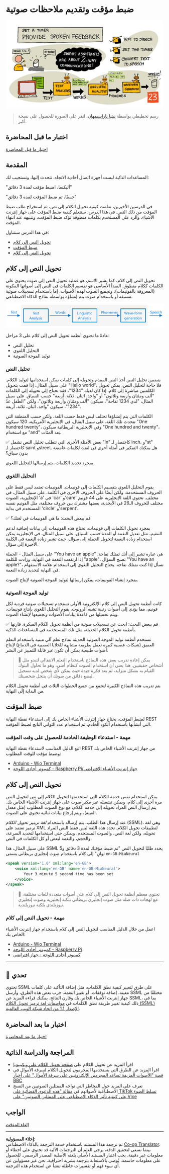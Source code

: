 <!--
CO_OP_TRANSLATOR_METADATA:
{
  "original_hash": "b73fe10ec6b580fba2affb6f6e0a5c4d",
  "translation_date": "2025-08-27T00:08:34+00:00",
  "source_file": "6-consumer/lessons/3-spoken-feedback/README.md",
  "language_code": "ar"
}
-->
# ضبط مؤقت وتقديم ملاحظات صوتية

![نظرة عامة على هذا الدرس في شكل رسم تخطيطي](../../../../../translated_images/lesson-23.f38483e1d4df4828990d3f02d60e46c978b075d384ae7cb4f7bab738e107c850.ar.jpg)

> رسم تخطيطي بواسطة [نيتيا ناراسيمهان](https://github.com/nitya). انقر على الصورة للحصول على نسخة أكبر.

## اختبار ما قبل المحاضرة

[اختبار ما قبل المحاضرة](https://black-meadow-040d15503.1.azurestaticapps.net/quiz/45)

## المقدمة

المساعدات الذكية ليست أجهزة اتصال أحادية الاتجاه. تتحدث إليها، وتستجيب لك:

"أليكسا، اضبط مؤقت لمدة 3 دقائق"

"حسنًا، تم ضبط المؤقت لمدة 3 دقائق"

في الدرسين الأخيرين، تعلمت كيفية تحويل الكلام إلى نص، ثم استخراج طلب ضبط المؤقت من ذلك النص. في هذا الدرس، ستتعلم كيفية ضبط المؤقت على جهاز إنترنت الأشياء، والرد على المستخدم بكلمات منطوقة تؤكد ضبط المؤقت، وتنبيهه عند انتهاء المؤقت.

في هذا الدرس سنتناول:

* [تحويل النص إلى كلام](../../../../../6-consumer/lessons/3-spoken-feedback)
* [ضبط المؤقت](../../../../../6-consumer/lessons/3-spoken-feedback)
* [تحويل النص إلى كلام](../../../../../6-consumer/lessons/3-spoken-feedback)

## تحويل النص إلى كلام

تحويل النص إلى كلام، كما يشير الاسم، هو عملية تحويل النص إلى صوت يحتوي على الكلمات ككلام منطوق. المبدأ الأساسي هو تقسيم الكلمات في النص إلى أصواتها المكونة (المعروفة بالفونيمات)، وتجميع الصوت لهذه الأصوات، إما باستخدام تسجيلات صوتية مسبقة أو باستخدام صوت يتم إنشاؤه بواسطة نماذج الذكاء الاصطناعي.

![المراحل الثلاث لأنظمة تحويل النص إلى كلام النموذجية](../../../../../translated_images/tts-overview.193843cf3f5ee09f8b3371a9fdaeb0f116698a07ca69daaa77158da4800e5453.ar.png)

عادةً ما تحتوي أنظمة تحويل النص إلى كلام على 3 مراحل:

* تحليل النص
* التحليل اللغوي
* توليد الموجة الصوتية

### تحليل النص

يتضمن تحليل النص أخذ النص المقدم وتحويله إلى كلمات يمكن استخدامها لتوليد الكلام. على سبيل المثال، إذا قمت بتحويل "Hello world"، فلا حاجة لتحليل النص، يمكن تحويل الكلمتين مباشرة إلى كلام. إذا كان لديك "1234"، فقد تحتاج إلى تحويله إلى الكلمات "ألف ومئتان وأربعة وثلاثون" أو "واحد، اثنان، ثلاثة، أربعة" حسب السياق. على سبيل المثال، "لدي 1234 تفاحة"، سيكون "ألف ومئتان وأربعة وثلاثون"، ولكن "الطفل عدّ 1234"، سيكون "واحد، اثنان، ثلاثة، أربعة".

الكلمات التي يتم إنشاؤها تختلف ليس فقط حسب اللغة، ولكن حسب المنطقة التي تتحدث تلك اللغة. على سبيل المثال، في الإنجليزية الأمريكية، 120 سيكون "One hundred twenty"، وفي الإنجليزية البريطانية سيكون "One hundred and twenty"، مع استخدام "and" بعد المئات.

✅ بعض الأمثلة الأخرى التي تتطلب تحليل النص تشمل "in" كاختصار لـ inch، و"st" كاختصار لـ saint وstreet. هل يمكنك التفكير في أمثلة أخرى في لغتك لكلمات غامضة بدون سياق؟

بمجرد تحديد الكلمات، يتم إرسالها للتحليل اللغوي.

### التحليل اللغوي

يقوم التحليل اللغوي بتقسيم الكلمات إلى فونيمات. الفونيمات تعتمد ليس فقط على الحروف المستخدمة، ولكن أيضًا على الحروف الأخرى في الكلمة. على سبيل المثال، في الإنجليزية، الصوت 'a' في 'car' و'care' مختلف. تحتوي اللغة الإنجليزية على 44 فونيم مختلف للحروف الـ26 في الأبجدية، بعضها مشترك بين حروف مختلفة، مثل الفونيم نفسه المستخدم في بداية 'circle' و'serpent'.

✅ قم ببعض البحث: ما هي الفونيمات في لغتك؟

بمجرد تحويل الكلمات إلى فونيمات، تحتاج هذه الفونيمات إلى بيانات إضافية لدعم التنغيم، مثل تعديل النغمة أو المدة حسب السياق. على سبيل المثال، في الإنجليزية يمكن استخدام زيادة النغمة لتحويل الجملة إلى سؤال، حيث تشير زيادة النغمة في الكلمة الأخيرة إلى سؤال.

على سبيل المثال - الجملة "You have an apple" هي عبارة تشير إلى أنك تمتلك تفاحة. إذا ارتفعت النغمة في النهاية، وزادت للكلمة "apple"، تصبح السؤال "You have an apple?"، تسأل إذا كنت تمتلك تفاحة. يحتاج التحليل اللغوي إلى استخدام علامة الاستفهام في النهاية لتحديد زيادة النغمة.

بمجرد إنشاء الفونيمات، يمكن إرسالها لتوليد الموجة الصوتية لإنتاج الصوت.

### توليد الموجة الصوتية

كانت أنظمة تحويل النص إلى كلام الإلكترونية الأولى تستخدم تسجيلات صوتية فردية لكل فونيم، مما يؤدي إلى أصوات رتيبة تشبه الروبوت. يقوم التحليل اللغوي بإنتاج فونيمات، ويتم تحميلها من قاعدة بيانات الأصوات وتجميعها لإنشاء الصوت.

✅ قم ببعض البحث: ابحث عن تسجيلات صوتية من أنظمة تحويل الكلام المبكرة. قارنها بأنظمة تحويل الكلام الحديثة، مثل تلك المستخدمة في المساعدات الذكية.

تستخدم أنظمة توليد الموجة الصوتية الحديثة نماذج تعلم آلي مبنية باستخدام التعلم العميق (شبكات عصبية كبيرة تعمل بطريقة مشابهة للخلايا العصبية في الدماغ) لإنتاج أصوات طبيعية يمكن أن تكون غير قابلة للتمييز عن البشر.

> 💁 يمكن إعادة تدريب بعض هذه النماذج باستخدام التعلم الانتقالي لتبدو مثل أشخاص حقيقيين. هذا يعني أن استخدام الصوت كنظام أمني، وهو ما تحاول البنوك القيام به بشكل متزايد، لم يعد فكرة جيدة حيث يمكن لأي شخص لديه تسجيل لبضع دقائق من صوتك أن ينتحل شخصيتك.

يتم تدريب هذه النماذج الكبيرة لتجمع بين جميع الخطوات الثلاث في أنظمة تحويل الكلام من البداية إلى النهاية.

## ضبط المؤقت

لضبط المؤقت، يحتاج جهاز إنترنت الأشياء الخاص بك إلى استدعاء نقطة النهاية REST التي أنشأتها باستخدام الكود الخادم، ثم استخدام عدد الثواني الناتج لضبط المؤقت.

### مهمة - استدعاء الوظيفة الخادمة للحصول على وقت المؤقت

اتبع الدليل المناسب لاستدعاء نقطة النهاية REST من جهاز إنترنت الأشياء الخاص بك وضبط مؤقت للوقت المطلوب:

* [Arduino - Wio Terminal](wio-terminal-set-timer.md)
* [كمبيوتر أحادي اللوحة - Raspberry Pi/جهاز إنترنت الأشياء الافتراضي](single-board-computer-set-timer.md)

## تحويل النص إلى كلام

يمكن استخدام نفس خدمة الكلام التي استخدمتها لتحويل الكلام إلى نص لتحويل النص مرة أخرى إلى كلام، ويمكن تشغيله عبر مكبر صوت على جهاز إنترنت الأشياء الخاص بك. يتم إرسال النص المراد تحويله إلى خدمة الكلام، مع نوع الصوت المطلوب (مثل معدل العينة)، ويتم إرجاع بيانات ثنائية تحتوي على الصوت.

عند إرسال هذا الطلب، يتم إرساله باستخدام *لغة ترميز تحويل الكلام* (SSML)، وهي لغة ترميز تعتمد على XML لتطبيقات تحويل الكلام. تحدد هذه اللغة ليس فقط النص المراد تحويله، ولكن لغة النص، والصوت المستخدم، ويمكن حتى استخدامها لتحديد السرعة، والحجم، والنغمة لبعض أو كل الكلمات في النص.

على سبيل المثال، هذا SSML يحدد طلبًا لتحويل النص "تم ضبط مؤقتك لمدة 3 دقائق و5 ثوانٍ" إلى كلام باستخدام صوت إنجليزي بريطاني يسمى `en-GB-MiaNeural`

```xml
<speak version='1.0' xml:lang='en-GB'>
    <voice xml:lang='en-GB' name='en-GB-MiaNeural'>
        Your 3 minute 5 second time has been set
    </voice>
</speak>
```

> 💁 تحتوي معظم أنظمة تحويل النص إلى كلام على أصوات متعددة للغات مختلفة، مع لهجات ذات صلة مثل صوت إنجليزي بريطاني بلكنة إنجليزية وصوت إنجليزي نيوزيلندي بلكنة نيوزيلندية.

### مهمة - تحويل النص إلى كلام

اعمل من خلال الدليل المناسب لتحويل النص إلى كلام باستخدام جهاز إنترنت الأشياء الخاص بك:

* [Arduino - Wio Terminal](wio-terminal-text-to-speech.md)
* [كمبيوتر أحادي اللوحة - Raspberry Pi](pi-text-to-speech.md)
* [كمبيوتر أحادي اللوحة - جهاز افتراضي](virtual-device-text-to-speech.md)

---

## 🚀 تحدي

تحتوي SSML على طرق لتغيير كيفية نطق الكلمات، مثل إضافة التأكيد على كلمات معينة، إضافة توقفات، أو تغيير النغمة. جرب بعض هذه الطرق، وأرسل SSML مختلفًا من جهاز إنترنت الأشياء الخاص بك وقارن النتائج. يمكنك قراءة المزيد عن SSML، بما في ذلك كيفية تغيير طريقة نطق الكلمات في [مواصفات لغة ترميز تحويل الكلام (SSML) الإصدار 1.1 من اتحاد شبكة الويب العالمية](https://www.w3.org/TR/speech-synthesis11/).

## اختبار ما بعد المحاضرة

[اختبار ما بعد المحاضرة](https://black-meadow-040d15503.1.azurestaticapps.net/quiz/46)

## المراجعة والدراسة الذاتية

* اقرأ المزيد عن تحويل الكلام على [صفحة تحويل الكلام على ويكيبيديا](https://wikipedia.org/wiki/Speech_synthesis)
* اقرأ المزيد عن الطرق التي يستخدمها المجرمون لتحويل الكلام لسرقة الأموال في [قصة "الأصوات المزيفة تساعد المجرمين الإلكترونيين على سرقة الأموال" على أخبار BBC](https://www.bbc.com/news/technology-48908736)
* تعرف على المزيد حول المخاطر التي تواجه الممثلين الصوتيين من النسخ الاصطناعية لأصواتهم في [مقالة "هذه الدعوى القضائية على TikTok تسلط الضوء على كيفية تأثير الذكاء الاصطناعي على الممثلين الصوتيين" على Vice](https://www.vice.com/en/article/z3xqwj/this-tiktok-lawsuit-is-highlighting-how-ai-is-screwing-over-voice-actors)

## الواجب

[إلغاء المؤقت](assignment.md)

---

**إخلاء المسؤولية**:  
تم ترجمة هذا المستند باستخدام خدمة الترجمة بالذكاء الاصطناعي [Co-op Translator](https://github.com/Azure/co-op-translator). بينما نسعى لتحقيق الدقة، يرجى العلم أن الترجمات الآلية قد تحتوي على أخطاء أو معلومات غير دقيقة. يجب اعتبار المستند الأصلي بلغته الأصلية المصدر الرسمي. للحصول على معلومات حاسمة، يُوصى بالاستعانة بترجمة بشرية احترافية. نحن غير مسؤولين عن أي سوء فهم أو تفسيرات خاطئة تنشأ عن استخدام هذه الترجمة.